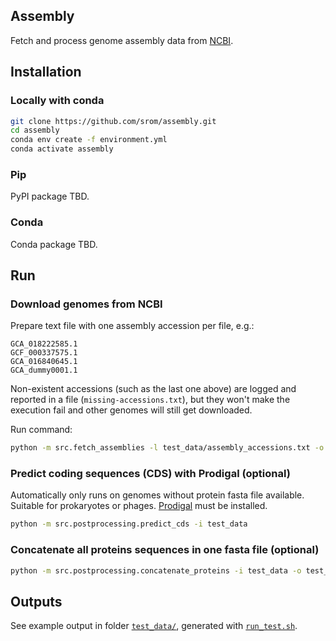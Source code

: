 Assembly
----------

Fetch and process genome assembly data from [NCBI](https://www.ncbi.nlm.nih.gov/).


## Installation

### Locally with conda

```sh
git clone https://github.com/srom/assembly.git
cd assembly
conda env create -f environment.yml
conda activate assembly
```

### Pip

PyPI package TBD.

### Conda

Conda package TBD.

## Run

### Download genomes from NCBI

Prepare text file with one assembly accession per file, e.g.:

```
GCA_018222585.1
GCF_000337575.1
GCA_016840645.1
GCA_dummy0001.1
```

Non-existent accessions (such as the last one above) are logged and reported in a file (`missing-accessions.txt`), but they won't make the execution fail and other genomes will still get downloaded. 

Run command:

```sh
python -m src.fetch_assemblies -l test_data/assembly_accessions.txt -o test_data
```

### Predict coding sequences (CDS) with Prodigal (optional)

Automatically only runs on genomes without protein fasta file available. Suitable for prokaryotes or phages. [Prodigal](https://github.com/hyattpd/Prodigal) must be installed.

```sh
python -m src.postprocessing.predict_cds -i test_data
```

### Concatenate all proteins sequences in one fasta file (optional)

```sh
python -m src.postprocessing.concatenate_proteins -i test_data -o test_data/all_proteins.fasta
```

## Outputs

See example output in folder [`test_data/`](test_data), generated with [`run_test.sh`](run_test.sh).
